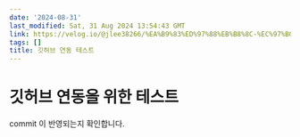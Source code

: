 ```yaml
---
date: '2024-08-31'
last_modified: Sat, 31 Aug 2024 13:54:43 GMT
link: https://velog.io/@jlee38266/%EA%B9%83%ED%97%88%EB%B8%8C-%EC%97%B0%EB%8F%99-%ED%85%8C%EC%8A%A4%ED%8A%B8
tags: []
title: 깃허브 연동 테스트
---
```


<h1 id="깃허브-연동을-위한-테스트">깃허브 연동을 위한 테스트</h1>
<p>commit 이 반영되는지 확인합니다.</p>